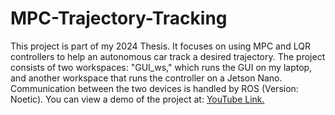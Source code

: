 # MPC-Trajectory-Tracking
This project is part of my 2024 Thesis. It focuses on using MPC and LQR controllers to help an autonomous car track a desired trajectory. 
The project consists of two workspaces: "GUI_ws," which runs the GUI on my laptop, and another workspace that runs the controller on a Jetson Nano. Communication between the two devices is handled by ROS (Version: Noetic). 
You can view a demo of the project at: [YouTube Link.](https://www.youtube.com/watch?v=ZT8pTsAWApY&list=PLsb1jdao-K1U4eu-gJiwcBMjTKtEi5-6Z&index=7) 
